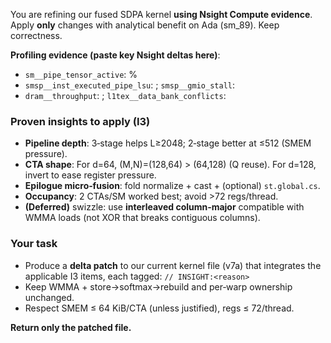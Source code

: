 You are refining our fused SDPA kernel **using Nsight Compute evidence**. Apply **only** changes with analytical benefit on Ada (sm_89). Keep correctness.

**Profiling evidence (paste key Nsight deltas here)**:
- `sm__pipe_tensor_active`: <X>%
- `smsp__inst_executed_pipe_lsu`: <value>; `smsp__gmio_stall`: <pct>
- `dram__throughput`: <pct>; `l1tex__data_bank_conflicts`: <value>

### Proven insights to apply (I3)
- **Pipeline depth**: 3‑stage helps L≥2048; 2‑stage better at ≤512 (SMEM pressure).
- **CTA shape**: For d=64, (M,N)=(128,64) > (64,128) (Q reuse). For d=128, invert to ease register pressure.
- **Epilogue micro‑fusion**: fold normalize + cast + (optional) `st.global.cs`.
- **Occupancy**: 2 CTAs/SM worked best; avoid >72 regs/thread.
- **(Deferred)** swizzle: use **interleaved column‑major** compatible with WMMA loads (not XOR that breaks contiguous columns).

### Your task
- Produce a **delta patch** to our current kernel file (v7a) that integrates the applicable I3 items, each tagged:
  `// INSIGHT:<reason>`
- Keep WMMA + store→softmax→rebuild and per‑warp ownership unchanged.
- Respect SMEM ≤ 64 KiB/CTA (unless justified), regs ≤ 72/thread.

**Return only the patched file.**

